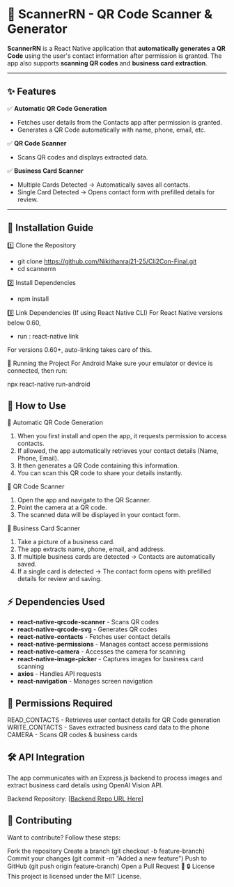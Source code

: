 # 📱 ScannerRN - QR Code Scanner & Generator

**ScannerRN** is a React Native application that **automatically generates a QR Code** using the user's contact information after permission is granted. The app also supports **scanning QR codes** and **business card extraction**.

---

## ✨ Features

✅ **Automatic QR Code Generation**  
   - Fetches user details from the Contacts app after permission is granted.  
   - Generates a QR Code automatically with name, phone, email, etc.  

✅ **QR Code Scanner**  
   - Scans QR codes and displays extracted data.  

✅ **Business Card Scanner**  
   - Multiple Cards Detected → Automatically saves all contacts.  
   - Single Card Detected → Opens contact form with prefilled details for review.  

---

## 🚀 Installation Guide

1️⃣ Clone the Repository
- git clone https://github.com/Nikithanraj21-25/Cli2Con-Final.git
- cd scannerrn

2️⃣ Install Dependencies
- npm install

3️⃣ Link Dependencies (If using React Native CLI)
For React Native versions below 0.60, 
- run : react-native link

For versions 0.60+, auto-linking takes care of this.

📲 Running the Project
For Android
Make sure your emulator or device is connected, then run:

npx react-native run-android

## 🎯 How to Use
📌 Automatic QR Code Generation
1. When you first install and open the app, it requests permission to access contacts.
2. If allowed, the app automatically retrieves your contact details (Name, Phone, Email).
3. It then generates a QR Code containing this information.
4. You can scan this QR code to share your details instantly.

📌 QR Code Scanner
1. Open the app and navigate to the QR Scanner.
2. Point the camera at a QR code.
3. The scanned data will be displayed in your contact form.

📌 Business Card Scanner
1. Take a picture of a business card.
2. The app extracts name, phone, email, and address.
3. If multiple business cards are detected → Contacts are automatically saved.
4. If a single card is detected → The contact form opens with prefilled details for review and saving.

## ⚡ Dependencies Used

- **react-native-qrcode-scanner** - Scans QR codes
- **react-native-qrcode-svg** - Generates QR codes
- **react-native-contacts** - Fetches user contact details
- **react-native-permissions** - Manages contact access permissions
- **react-native-camera** - Accesses the camera for scanning
- **react-native-image-picker** - Captures images for business card scanning
- **axios** - Handles API requests
- **react-navigation** - Manages screen navigation

## 🔐 Permissions Required

READ_CONTACTS - Retrieves user contact details for QR Code generation
WRITE_CONTACTS	- Saves extracted business card data to the phone
CAMERA - Scans QR codes & business cards

## 🛠️ API Integration
The app communicates with an Express.js backend to process images and extract business card details using OpenAI Vision API.

Backend Repository: [[Backend Repo URL Here](https://github.com/Nikithanraj21-25/backend)]

## 🤝 Contributing
Want to contribute? Follow these steps:

Fork the repository
Create a branch (git checkout -b feature-branch)
Commit your changes (git commit -m "Added a new feature")
Push to GitHub (git push origin feature-branch)
Open a Pull Request 🎉
🔒 License
This project is licensed under the MIT License.
